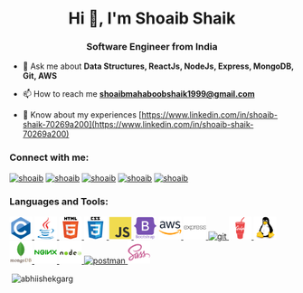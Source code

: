 <h1 align="center">Hi 👋, I'm Shoaib Shaik</h1>
<h3 align="center">Software Engineer from India</h3>

- 💬 Ask me about **Data Structures, ReactJs, NodeJs, Express, MongoDB, Git, AWS**

- 📫 How to reach me **shoaibmahaboobshaik1999@gmail.com**

- 📄 Know about my experiences [https://www.linkedin.com/in/shoaib-shaik-70269a200](https://www.linkedin.com/in/shoaib-shaik-70269a200)

<h3 align="left">Connect with me:</h3>
<p align="left">
<a href="https://twitter.com/shoaibshaik05" target="blank"><img align="center" src="https://cdn.jsdelivr.net/npm/simple-icons@3.0.1/icons/twitter.svg" alt="shoaib" height="30" width="40" /></a>
<a href="https://linkedin.com/in/shoaib-shaik-70269a200" target="blank"><img align="center" src="https://cdn.jsdelivr.net/npm/simple-icons@3.0.1/icons/linkedin.svg" alt="shoaib" height="30" width="40" /></a>
<a href="https://www.facebook.com/shoaibshaik05" target="blank"><img align="center" src="https://cdn.jsdelivr.net/npm/simple-icons@3.0.1/icons/facebook.svg" alt="shoaib" height="30" width="40" /></a>
<a href="https://www.instagram.com/shoaibbshaikk/" target="blank"><img align="center" src="https://cdn.jsdelivr.net/npm/simple-icons@3.0.1/icons/instagram.svg" alt="shoaib" height="30" width="40" /></a>
<a href="https://leetcode.com/shoaib_shaik/" target="blank"><img align="center" src="https://cdn.jsdelivr.net/npm/simple-icons@3.0.1/icons/leetcode.svg" alt="shoaib" height="30" width="40" /></a>
<h3 align="left">Languages and Tools:</h3>
<p align="left"> 
 <a href="https://www.cprogramming.com/" target="_blank"> <img src="https://raw.githubusercontent.com/devicons/devicon/master/icons/c/c-original.svg" alt="c" width="40" height="40"/>
 <a href="https://www.java.com" target="_blank"> <img src="https://raw.githubusercontent.com/devicons/devicon/master/icons/java/java-original.svg" alt="java" width="40" height="40"/> </a>  
 </a><a href="https://www.w3.org/html/" target="_blank"> <img src="https://raw.githubusercontent.com/devicons/devicon/master/icons/html5/html5-original-wordmark.svg" alt="html5" width="40" height="40"/> </a> 
 <a href="https://www.w3schools.com/css/" target="_blank"> <img src="https://raw.githubusercontent.com/devicons/devicon/master/icons/css3/css3-original-wordmark.svg" alt="css3" width="40" height="40"/> </a>
 <a href="https://developer.mozilla.org/en-US/docs/Web/JavaScript" target="_blank"> <img src="https://raw.githubusercontent.com/devicons/devicon/master/icons/javascript/javascript-original.svg" alt="javascript" width="40" height="40"/> </a
 <a href="https://getbootstrap.com" target="_blank"> <img src="https://raw.githubusercontent.com/devicons/devicon/master/icons/bootstrap/bootstrap-plain-wordmark.svg" alt="bootstrap" width="40" height="40"/> </a>
 <a href="https://aws.amazon.com" target="_blank"> <img src="https://raw.githubusercontent.com/devicons/devicon/master/icons/amazonwebservices/amazonwebservices-original-wordmark.svg" alt="aws" width="40" height="40"/> </a>   <a href="https://expressjs.com" target="_blank"> <img src="https://raw.githubusercontent.com/devicons/devicon/master/icons/express/express-original-wordmark.svg" alt="express" width="40" height="40"/> </a> <a href="https://git-scm.com/" target="_blank"> <img src="https://www.vectorlogo.zone/logos/git-scm/git-scm-icon.svg" alt="git" width="40" height="40"/> </a> <a href="https://gulpjs.com" target="_blank"> <img src="https://raw.githubusercontent.com/devicons/devicon/master/icons/gulp/gulp-plain.svg" alt="gulp" width="40" height="40"/> </a> <a href="https://www.linux.org/" target="_blank"> <img src="https://raw.githubusercontent.com/devicons/devicon/master/icons/linux/linux-original.svg" alt="linux" width="40" height="40"/> </a> <a href="https://www.mongodb.com/" target="_blank"> <img src="https://raw.githubusercontent.com/devicons/devicon/master/icons/mongodb/mongodb-original-wordmark.svg" alt="mongodb" width="40" height="40"/> </a> <a href="https://www.nginx.com" target="_blank"> <img src="https://raw.githubusercontent.com/devicons/devicon/master/icons/nginx/nginx-original.svg" alt="nginx" width="40" height="40"/> </a> <a href="https://nodejs.org" target="_blank"> <img src="https://raw.githubusercontent.com/devicons/devicon/master/icons/nodejs/nodejs-original-wordmark.svg" alt="nodejs" width="40" height="40"/> </a> <a href="https://postman.com" target="_blank"> <img src="https://www.vectorlogo.zone/logos/getpostman/getpostman-icon.svg" alt="postman" width="40" height="40"/> </a> <a href="https://sass-lang.com" target="_blank"> <img src="https://raw.githubusercontent.com/devicons/devicon/master/icons/sass/sass-original.svg" alt="sass" width="40" height="40"/> </a> </p>
<p>&nbsp;<img align="center" src="https://github-readme-stats.vercel.app/api?username=abhiishekgarg&show_icons=true&locale=en" alt="abhiishekgarg" /></p>
